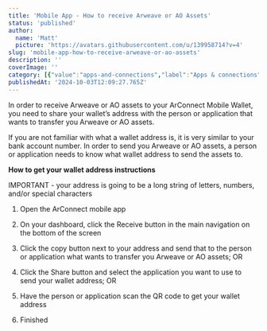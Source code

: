 ```yaml
---
title: 'Mobile App - How to receive Arweave or AO Assets'
status: 'published'
author:
  name: 'Matt'
  picture: 'https://avatars.githubusercontent.com/u/139958714?v=4'
slug: 'mobile-app-how-to-receive-arweave-or-ao-assets'
description: ''
coverImage: ''
category: [{"value":"apps-and-connections","label":"Apps & connections"},{"label":"Mobile app","value":"mobile-app"}]
publishedAt: '2024-10-03T12:09:27.765Z'
---
```


In order to receive Arweave or AO assets to your ArConnect Mobile Wallet, you need to share your wallet’s address with the person or application that wants to transfer you Arweave or AO assets.

If you are not familiar with what a wallet address is, it is very similar to your bank account number. In order to send you Arweave or AO assets, a person or application needs to know what wallet address to send the assets to.

**How to get your wallet address instructions**

IMPORTANT - your address is going to be a long string of letters, numbers, and/or special characters

1. Open the ArConnect mobile app

2. On your dashboard, click the Receive button in the main navigation on the bottom of the screen

3. Click the copy button next to your address and send that to the person or application what wants to transfer you Arweave or AO assets; OR

4. Click the Share button and select the application you want to use to send your wallet address; OR

5. Have the person or application scan the QR code to get your wallet address

6. Finished

